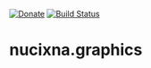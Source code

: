[![Donate](https://img.shields.io/badge/-%E2%99%A5%20Donate-%23ff69b4)](https://hmlendea.go.ro/fund.html) [![Build Status](https://github.com/hmlendea/nucixna.graphics/actions/workflows/dotnet.yml/badge.svg)](https://github.com/hmlendea/nucixna.graphics/actions/workflows/dotnet.yml)

# nucixna.graphics